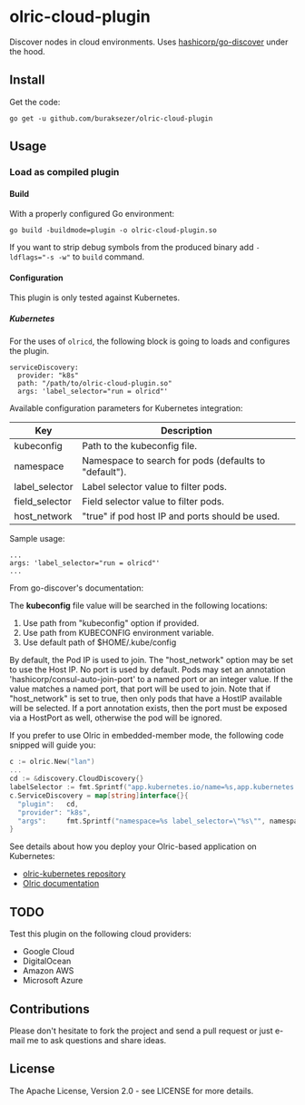 # olric-cloud-plugin

Discover nodes in cloud environments. Uses [hashicorp/go-discover](https://github.com/hashicorp/go-discover) under the hood.

## Install

Get the code:

```
go get -u github.com/buraksezer/olric-cloud-plugin
```

## Usage

### Load as compiled plugin

#### Build

With a properly configured Go environment:

```
go build -buildmode=plugin -o olric-cloud-plugin.so 
```

If you want to strip debug symbols from the produced binary add `-ldflags="-s -w"` to `build` command.

#### Configuration

This plugin is only tested against Kubernetes.

##### Kubernetes

For the uses of `olricd`, the following block is going to loads and configures the plugin.

```
serviceDiscovery:
  provider: "k8s"
  path: "/path/to/olric-cloud-plugin.so"
  args: 'label_selector="run = olricd"'
```

Available configuration parameters for Kubernetes integration:

| Key | Description |
|-----|-------------|
| kubeconfig | Path to the kubeconfig file. |
| namespace | Namespace to search for pods (defaults to "default"). |
| label_selector | Label selector value to filter pods. |
| field_selector | Field selector value to filter pods. |
| host_network | "true" if pod host IP and ports should be used. |

Sample usage:

```
...
args: 'label_selector="run = olricd"'
...
```
From go-discover's documentation:

The **kubeconfig** file value will be searched in the following locations:
1. Use path from "kubeconfig" option if provided.
2. Use path from KUBECONFIG environment variable.
3. Use default path of $HOME/.kube/config

By default, the Pod IP is used to join. The "host_network" option may be set to use the Host IP. No port is used by default. 
Pods may set an annotation 'hashicorp/consul-auto-join-port' to a named port or an integer value. If the value matches a 
named port, that port will be used to join. Note that if "host_network" is set to true, then only pods that have a HostIP 
available will be selected. If a port annotation exists, then the port must be exposed via a HostPort as well, otherwise 
the pod will be ignored.

If you prefer to use Olric in embedded-member mode, the following code snipped will guide you:

```go
c := olric.New("lan")
...
cd := &discovery.CloudDiscovery{}
labelSelector := fmt.Sprintf("app.kubernetes.io/name=%s,app.kubernetes.io/instance=%s", name, instance)
c.ServiceDiscovery = map[string]interface{}{
  "plugin":   cd,
  "provider": "k8s",
  "args":     fmt.Sprintf("namespace=%s label_selector=\"%s\"", namespace, labelSelector),
}
```

See details about how you deploy your Olric-based application on Kubernetes:

* [olric-kubernetes repository](https://github.com/buraksezer/olric-kubernetes)
* [Olric documentation](https://github.com/buraksezer/olric#kubernetes)

## TODO

Test this plugin on the following cloud providers:

* Google Cloud
* DigitalOcean
* Amazon AWS
* Microsoft Azure

## Contributions

Please don't hesitate to fork the project and send a pull request or just e-mail me to ask questions and share ideas.

## License

The Apache License, Version 2.0 - see LICENSE for more details.

